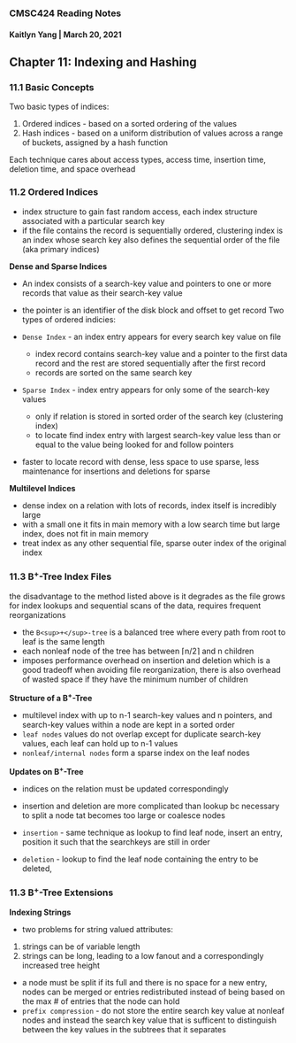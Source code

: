 ### CMSC424 Reading Notes
#### Kaitlyn Yang | March 20, 2021

## Chapter 11: Indexing and Hashing

### 11.1 Basic Concepts
Two basic types of indices:
1. Ordered indices - based on a sorted ordering of the values
2. Hash indices - based on a uniform distribution of values across a range of buckets, assigned by a hash function

Each technique cares about access types, access time, insertion time, deletion time, and space overhead

### 11.2 Ordered Indices

- index structure to gain fast random access, each index structure associated with a particular search key
- if the file contains the record is sequentially ordered, clustering index is an index whose search key also defines the sequential order of the file (aka primary indices)

**Dense and Sparse Indices**

- An index consists of a search-key value and pointers to one or more records that value as their search-key value
- the pointer is an identifier of the disk block and offset to get record
Two types of ordered indicies:
- `Dense Index` - an index entry appears for every search key value on file
    - index record contains search-key value and a pointer to the first data record and the rest are stored sequentially after the first record
    - records are sorted on the same search key
- `Sparse Index` - index entry appears for only some of the search-key values
    - only if relation is stored in sorted order of the search key (clustering index)
    - to locate find index entry with largest search-key value less than or equal to the value being looked for and follow pointers

- faster to locate record with dense, less space to use sparse, less maintenance for insertions and deletions for sparse

**Multilevel Indices**
- dense index on a relation with lots of records, index itself is incredibly large
- with a small one it fits in main memory with a low search time but large index, does not fit in main memory
- treat index as any other sequential file, sparse outer index of the original index


### 11.3 B<sup>+</sup>-Tree Index Files

the disadvantage to the method listed above is it degrades as the file grows for index lookups and sequential scans of the data, requires frequent reorganizations

- the `B<sup>+</sup>-tree` is a balanced tree where every path from root to leaf is the same length
- each nonleaf node of the tree has between &LeftCeiling;n/2&RightCeiling; and n children
- imposes performance overhead on insertion and deletion which is a good tradeoff when avoiding file reorganization, there is also overhead of wasted space if they have the minimum number of children

**Structure of a B<sup>+</sup>-Tree**
- multilevel index with up to n-1 search-key values and n pointers, and search-key values within a node are kept in a sorted order
- `leaf nodes` values do not overlap except for duplicate search-key values, each leaf can hold up to n-1 values
- `nonleaf/internal nodes` form a sparse index on the leaf nodes

**Updates on B<sup>+</sup>-Tree**
- indices on the relation must be updated correspondingly
- insertion and deletion are more complicated than lookup bc necessary to split a node tat becomes too large or coalesce nodes

- `insertion` - same technique as lookup to find leaf node, insert an entry, position it such that the searchkeys are still in order
- `deletion` - lookup to find the leaf node containing the entry to be deleted, 


### 11.3 B<sup>+</sup>-Tree Extensions

**Indexing Strings**
- two problems for string valued attributes:
1. strings can be of variable length
2. strings can be long, leading to a low fanout and a correspondingly increased tree height
- a node must be split if its full and there is no space for a new entry, nodes can be merged or entries redistributed instead of being based on the max # of entries that the node can hold
- `prefix compression` - do not store the entire search key value at nonleaf nodes and instead the search key value that is sufficent to distinguish between the key values in the subtrees that it separates

